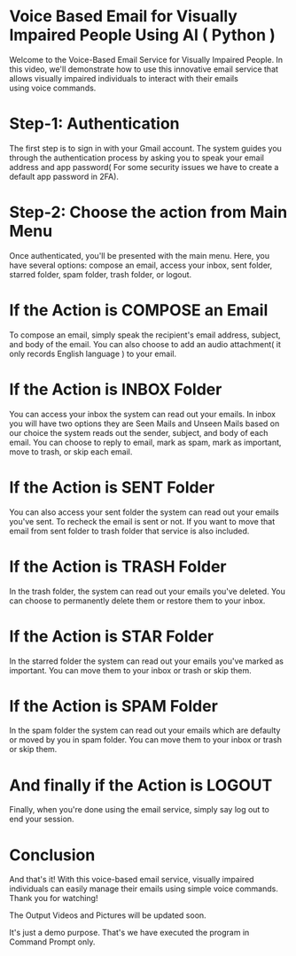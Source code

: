 # Voice Based Email for Visually Impaired People Using AI ( Python )
Welcome to the Voice-Based Email Service for Visually Impaired People. In this video, we'll demonstrate how to use this innovative email service that allows visually impaired individuals to interact with their emails using voice commands.
# Step-1: Authentication
The first step is to sign in with your Gmail account. The system guides you through the authentication process by asking you to speak your email address and app password( For some security issues we have to create a default app password in 2FA).
# Step-2: Choose the action from Main Menu
Once authenticated, you'll be presented with the main menu. Here, you have several options: compose an email, access your inbox, sent folder, starred folder, spam folder, trash folder, or logout.
# If the Action is COMPOSE an Email
To compose an email, simply speak the recipient's email address, subject, and body of the email. You can also choose to add an audio attachment( it only records English language ) to your email.
# If the Action is INBOX Folder
You can access your inbox the system can read out your emails. In inbox you will have two options they are Seen Mails and Unseen Mails based on our choice the system reads out the sender, subject, and body of each email. You can choose to reply to email, mark as spam, mark as important, move to trash, or skip each email.
# If the Action is SENT Folder
You can also access your sent folder the system can read out your emails you've sent. To recheck the email is sent or not. If you want to move that email from sent folder to trash folder that service is also included.
# If the Action is TRASH Folder
In the trash folder, the system can read out your emails you've deleted. You can choose to permanently delete them or restore them to your inbox.
# If the Action is STAR Folder
In the starred folder the system can read out your emails you've marked as important. You can move them to your inbox or trash or skip them.
# If the Action is SPAM Folder
In the spam folder the system can read out your emails which are defaulty or moved by you in spam folder. You can move them to your inbox or trash or skip them.
# And finally if the Action is LOGOUT
Finally, when you're done using the email service, simply say  log out to end your session.
# Conclusion
And that's it! With this voice-based email service, visually impaired individuals can easily manage their emails using simple voice commands. Thank you for watching!

The Output Videos and Pictures will be updated soon. 

It's just a demo purpose. That's we have executed the program in Command Prompt only. 
